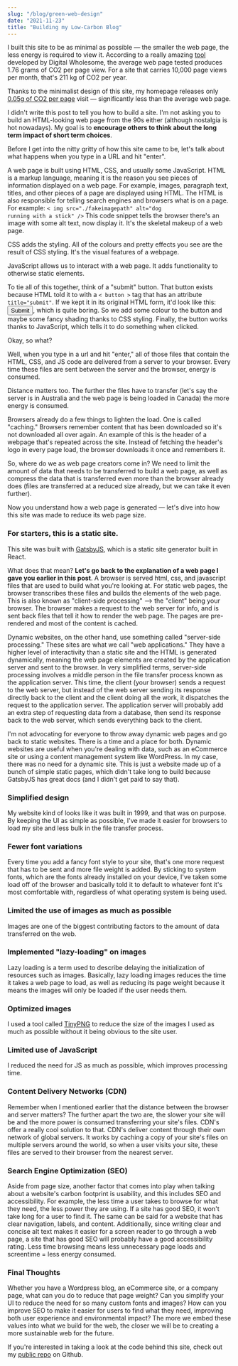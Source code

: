 ```yaml
---
slug: "/blog/green-web-design"
date: "2021-11-23"
title: "Building my Low-Carbon Blog"
---
```


I built this site to be as minimal as possible — the smaller the web page, the less energy is required to view it. According to a really amazing  <a href="https://www.websitecarbon.com/" target="_blank">tool</a> developed by Digital Wholesome, the average web page tested produces 1.76 grams of CO2 per page view. For a site that carries 10,000 page views per month, that's 211 kg of CO2 per year. 

Thanks to the minimalist design of this site, my homepage releases only <a href="https://www.websitecarbon.com/website/daniellesubject-com/" target="_blank">0.05g of CO2 per page</a> visit — significantly less than the average web page.

I didn't write this post to tell you how to build a site. I'm not asking you to build an HTML-looking web page from the 90s either (although nostalgia is hot nowadays). My goal is to <b>encourage others to think about the long term impact of short term choices</b>. 

Before I get into the nitty gritty of how this site came to be, let's talk about what happens when you type in a URL and hit "enter".

A web page is built using HTML, CSS, and usually some JavaScript. HTML is a markup language, meaning it is the reason you see pieces of information displayed on a web page. For example, images, paragraph text, titles, and other pieces of a page are displayed using HTML. The HTML is also responsible for telling search engines and browsers what is on a page. For example: 
<code>< img src="./fakeimagepath" alt="dog running with a stick" /></code> 
This code snippet tells the browser there's an image with some alt text, now display it. It's the skeletal makeup of a web page. 

CSS adds the styling. All of the colours and pretty effects you see are the result of CSS styling. It's the visual features of a webpage. 

JavaScript allows us to interact with a web page. It adds functionality to otherwise static elements.

To tie all of this together, think of a "submit" button. That button exists because HTML told it to with a <code>< button ></code> tag that has an attribute <code>title="submit"</code>. If we kept it in its original HTML form, it'd look like this: <button>Submit</button>, which is quite boring. So we add some colour to the button and maybe some fancy shading thanks to CSS styling. Finally, the button works thanks to JavaScript, which tells it to do something when clicked.

Okay, so what?

Well, when you type in a url and hit "enter," all of those files that contain the HTML, CSS, and JS code are delivered from a server to your browser. Every time these files are sent between the server and the browser, energy is consumed. 

Distance matters too. The further the files have to transfer (let's say the server is in Australia and the web page is being loaded in Canada) the more energy is consumed. 

Browsers already do a few things to lighten the load. One is called "caching." Browsers remember content that has been downloaded so it's not downloaded all over again. An example of this is the header of a webpage that's repeated across the site. Instead of fetching the header's logo in every page load, the browser downloads it once and remembers it. 

So, where do we as web page creators come in? We need to limit the amount of data that needs to be transferred to build a web page, as well as compress the data that is transferred even more than the browser already does (files are transferred at a reduced size already, but we can take it even further).

Now you understand how a web page is generated — let's dive into how this site was made to reduce its web page size. 

<h3>For starters, this is a static site.</h3> 

This site was built with <a href="https://www.gatsbyjs.com/" target="_blank">GatsbyJS</a>, which is a static site generator built in React. 

What does that mean? <b>Let's go back to the explanation of a web page I gave you earlier in this post</b>. A browser is served html, css, and javascript files that are used to build what you're looking at. For static web pages, the browser transcribes these files and builds the elements of the web page. This is also known as "client-side processing" --> the "client" being your browser. The browser makes a request to the web server for info, and is sent back files that tell it how to render the web page. The pages are pre-rendered and most of the content is cached. 

Dynamic websites, on the other hand, use something called "server-side processing." These sites are what we call "web applications." They have a higher level of interactivity than a static site and the HTML is generated dynamically, meaning the web page elements are created by the application server and sent to the browser. In very simplified terms, server-side processing involves a middle person in the file transfer process known as the application server. This time, the client (your browser) sends a request to the web server, but instead of the web server sending its response directly back to the client and the client doing all the work, it dispatches the request to the application server. The application server will probably add an extra step of requesting data from a database, then send its response back to the web server, which sends everything back to the client. 

I'm not advocating for everyone to throw away dynamic web pages and go back to static websites. There is a time and a place for both. Dynamic websites are useful when you're dealing with data, such as an eCommerce site or using a content management system like WordPress. In my case, there was no need for a dynamic site. This is just a website made up of a bunch of simple static pages, which didn't take long to build because GatsbyJS has great docs (and I didn't get paid to say that).

<h3>Simplified design</h3>

My website kind of looks like it was built in 1999, and that was on purpose. By keeping the UI as simple as possible, I've made it easier for browsers to load my site and less bulk in the file transfer process.

<h3>Fewer font variations</h3>

Every time you add a fancy font style to your site, that's one more request that has to be sent and more file weight is added. By sticking to system fonts, which are the fonts already installed on your device, I've taken some load off of the browser and basically told it to default to whatever font it's most comfortable with, regardless of what operating system is being used. 

<h3>Limited the use of images as much as possible</h3>

Images are one of the biggest contributing factors to the amount of data transferred on the web. 

<h3>Implemented "lazy-loading" on images</h3>

Lazy loading is a term used to describe delaying the initialization of resources such as images. Basically, lazy loading images reduces the time it takes a web page to load, as well as reducing its page weight because it means the images will only be loaded if the user needs them. 

<h3>Optimized images</h3>

I used a tool called <a href="https://tinypng.com/" target="_blank">TinyPNG</a> to reduce the size of the images I used as much as possible without it being obvious to the site user. 

<h3>Limited use of JavaScript</h3>

I reduced the need for JS as much as possible, which improves processing time.

<h3>Content Delivery Networks (CDN)</h3>

Remember when I mentioned earlier that the distance between the browser and server matters? The further apart the two are, the slower your site will be and the more power is consumed transferring your site's files. CDN's offer a really cool solution to that. CDN's deliver content through their own network of global servers. It works by caching a copy of your site's files on multiple servers around the world, so when a user visits your site, these files are served to their browser from the nearest server. 

<h3>Search Engine Optimization (SEO)</h3>

Aside from page size, another factor that comes into play when talking about a website's carbon footprint is usability, and this includes SEO and accessibility. For example, the less time a user takes to browse for what they need, the less power they are using. If a site has good SEO, it won't take long for a user to find it. The same can be said for a website that has clear navigation, labels, and content. Additionally, since writing clear and concise alt text makes it easier for a screen reader to go through a web page, a site that has good SEO will probably have a good accessibility rating. Less time browsing means less unnecessary page loads and screentime = less energy consumed.

<h3>Final Thoughts</h3>

Whether you have a Wordpress blog, an eCommerce site, or a company page, what can you do to reduce that page weight? Can you simplify your UI to reduce the need for so many custom fonts and images? How can you improve SEO to make it easier for users to find what they need, improving both user experience and environmental impact? The more we embed these values into what we build for the web, the closer we will be to creating a more sustainable web for the future. 

If you're interested in taking a look at the code behind this site, check out my <a href="https://github.com/dsubject/my-gatsby-blog" target="_blank">public repo</a> on Github.
        



